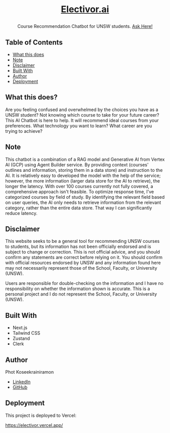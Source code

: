 # <p align="center"><a href="https://electivor.vercel.app/">Electivor.ai</a></p>

<p align="center"> Course Recommendation Chatbot for UNSW students. <a href="https://electivor.vercel.app/">Ask Here!</a></p>

## Table of Contents
- [What this does](#what-this-does)
- [Note](#note)
- [Disclaimer](#disclaimer)
- [Built With](#built-with)
- [Author](#author)
- [Deployment](#deployment)

## What this does?

Are you feeling confused and overwhelmed by the choices you have as a UNSW student? Not knowing which course to take for your future career? This AI Chatbot is here to help. It will recommend ideal courses from your preferences. What technology you want to learn? What career are you trying to achieve?

## Note

This chatbot is a combination of a RAG model and Generative AI from Vertex AI (GCP) using Agent Builder service. By providing context (courses' outlines and information, storing them in a data store) and instruction to the AI. It is relatively easy to developed the model with the help of the service; however, the more information (larger data store for the AI to retrieve), the longer the latency. With over 100 courses currently not fully covered, a comprehensive approach isn't feasible. To optimize response time, I've categorized courses by field of study. By identifying the relevant field based on user queries, the AI only needs to retrieve information from the relevant category, rather than the entire data store. That way I can significantly reduce latency.

## Disclaimer

This website seeks to be a general tool for recommending UNSW courses to students, but its information has not been officially endorsed and is subject to change or correction. This is not official advice, and you should confirm any statements are correct before relying on it. You should confirm with official resources endorsed by UNSW and any information found here may not necessarily represent those of the School, Faculty, or University (UNSW).

Users are responsible for double-checking on the information and I have no responsibility on whether the information shown is accurate. This is a personal project and I do not represent the School, Faculty, or University (UNSW).

## Built With

- Next.js
- Tailwind CSS
- Zustand
- Clerk

## Author

Phot Koseekrainiramon
- [LinkedIn](https://www.linkedin.com/in/photkosee/)
- [GitHub](https://github.com/photkosee)

## Deployment

This project is deployed to Vercel:

https://electivor.vercel.app/
